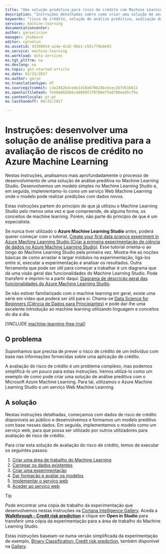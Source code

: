 ```yaml
---
title: "Uma solução preditiva para risco de crédito com Machine Learning | Microsoft Docs"
description: "Instruções detalhadas sobre como criar uma solução de análise preditiva para a avaliação de riscos de crédito no Azure Machine Learning Studio."
keywords: "risco de crédito, solução de análise preditiva, avaliação de riscos"
services: machine-learning
documentationcenter: 
author: garyericson
manager: jhubbard
editor: cgronlun
ms.assetid: 43300854-a14e-4cd2-9bb1-c55c779e0e93
ms.service: machine-learning
ms.workload: data-services
ms.tgt_pltfrm: na
ms.devlang: na
ms.topic: get-started-article
ms.date: 03/23/2017
ms.author: garye
ms.translationtype: HT
ms.sourcegitcommit: c3a2462b4ce4e1410a670624bcbcec26fd51b811
ms.openlocfilehash: fe504d826b6c40099f1f8706ef7e8780eed5cf9a
ms.contentlocale: pt-pt
ms.lasthandoff: 09/25/2017

---
```

# <a name="walkthrough-develop-a-predictive-analytics-solution-for-credit-risk-assessment-in-azure-machine-learning"></a>Instruções: desenvolver uma solução de análise preditiva para a avaliação de riscos de crédito no Azure Machine Learning

Nestas instruções, analisamos mais aprofundadamente o processo de desenvolvimento de uma solução de análise preditiva no Machine Learning Studio. Desenvolvemos um modelo simples no Machine Learning Studio e, em seguida, implementamo-lo como um serviço Web Machine Learning onde o modelo pode realizar predições com dados novos. 

Estas instruções partem do princípio de que já utilizou o Machine Learning Studio pelo menos uma vez e que compreende, de alguma forma, os conceitos de machine learning. Porém, não parte do princípio de que é um especialista.

Se nunca tiver utilizado o **Azure Machine Learning Studio** antes, poderá querer começar com o tutorial, [Create your first data science experiment in Azure Machine Learning Studio (Criar a primeira experimentação de ciência de dados no Azure Machine Learning Studio)](create-experiment.md). Esse tutorial orienta-o ao longo do Machine Learning Studio pela primeira vez. Mostra-lhe as noções básicas de como arrastar e largar módulos na experimentação, ligá-los entre si, executar a experimentação e analisar os resultados. Outra ferramenta que pode ser útil para começar a trabalhar é um diagrama que dá uma visão geral das funcionalidades do Machine Learning Studio. Pode transferir e imprimi-lo a partir daqui: [Diagrama de descrição geral das funcionalidades do Azure Machine Learning Studio](studio-overview-diagram.md).
 
Se não estiver familiarizado com o machine learning em geral, existe uma série em vídeo que poderá ser útil para si. Chama-se [Data Science for Beginners (Ciência de Dados para Principiantes)](data-science-for-beginners-the-5-questions-data-science-answers.md) e pode dar-lhe uma excelente introdução ao machine learning utilizando linguagem e conceitos do dia a dia.


[!INCLUDE [machine-learning-free-trial](../../../includes/machine-learning-free-trial.md)]
 

## <a name="the-problem"></a>O problema

Suponhamos que precisa de prever o risco de crédito de um indivíduo com base nas informações fornecidas sobre uma aplicação de crédito.  

A avaliação do risco de crédito é um problema complexo, mas podemos simplificá-lo um pouco para estas instruções. Iremos utilizá-lo como um exemplo de como pode criar uma solução de análise preditiva com o Microsoft Azure Machine Learning. Para tal, utilizamos o Azure Machine Learning Studio e um serviço Web Machine Learning.  

## <a name="the-solution"></a>A solução

Nestas instruções detalhadas, começamos com dados de risco de crédito disponíveis ao público e desenvolvemos e formamos um modelo preditivo com base nesses dados. Em seguida, implementamos o modelo como um serviço web, para que possa ser utilizado por outros utilizadores para avaliação de risco de crédito.

Para criar esta solução de avaliação do risco de crédito, temos de executar os seguintes passos:  

1. [Criar uma área de trabalho do Machine Learning](walkthrough-1-create-ml-workspace.md)
2. [Carregar os dados existentes](walkthrough-2-upload-data.md)
3. [Criar uma experimentação](walkthrough-3-create-new-experiment.md)
4. [Dar formação e avaliar os modelos](walkthrough-4-train-and-evaluate-models.md)
5. [Implementar o serviço web](walkthrough-5-publish-web-service.md)
6. [Aceder ao serviço web](walkthrough-6-access-web-service.md)

> [!TIP] 
> Pode encontrar uma cópia de trabalho da experimentação que desenvolvemos nestas instruções na [Cortana Intelligence Gallery](https://gallery.cortanaintelligence.com). Aceda a **[Walkthrough - Credit risk prediction](https://gallery.cortanaintelligence.com/Experiment/Walkthrough-Credit-risk-prediction-1)** e clique em **Open in Studio** para transferir uma cópia da experimentação para a área de trabalho do Machine Learning Studio.
> 
> Estas instruções baseiam-se numa versão simplificada da experimentação de exemplo, [Binary Classification: Credit risk prediction](http://go.microsoft.com/fwlink/?LinkID=525270), também disponível na [Gallery](http://gallery.cortanaintelligence.com/).

